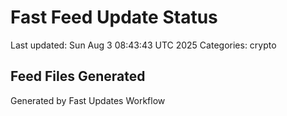 # Fast Feed Update Status
Last updated: Sun Aug  3 08:43:43 UTC 2025
Categories: crypto

## Feed Files Generated

Generated by Fast Updates Workflow

